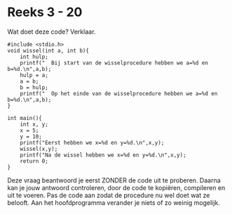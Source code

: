 # Reeks 3 - 20
Wat doet deze code? Verklaar.

    #include <stdio.h>
    void wissel(int a, int b){
        int hulp;
        printf("  Bij start van de wisselprocedure hebben we a=%d en b=%d.\n",a,b);
        hulp = a;
        a = b;
        b = hulp;
        printf("  Op het einde van de wisselprocedure hebben we a=%d en b=%d.\n",a,b);
    }

    int main(){
        int x, y;
        x = 5;
        y = 10;
        printf("Eerst hebben we x=%d en y=%d.\n",x,y);
        wissel(x,y);
        printf("Na de wissel hebben we x=%d en y=%d.\n",x,y);
        return 0;
    }

Deze vraag beantwoord je eerst ZONDER de code uit te proberen. Daarna kan je jouw antwoord controleren, door de code te
kopiëren, compileren en uit te voeren. Pas de code aan zodat de procedure nu wel doet wat ze belooft. Aan het
hoofdprogramma verander je niets of zo weinig mogelijk.
